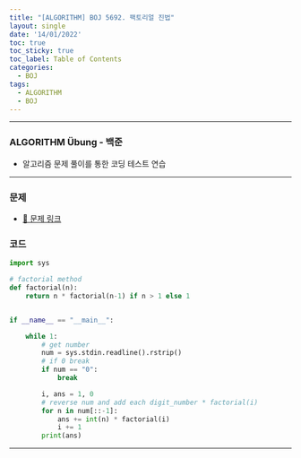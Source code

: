 ```yaml
---
title: "[ALGORITHM] BOJ 5692. 팩토리얼 진법"
layout: single
date: '14/01/2022'
toc: true
toc_sticky: true
toc_label: Table of Contents
categories:
  - BOJ
tags:
  - ALGORITHM
  - BOJ
---
```


---
### ALGORITHM Übung - 백준
* 알고리즘 문제 풀이를 통한 코딩 테스트 연습

---

### 문제
* [🔗 문제 링크](https://www.acmicpc.net/problem/5692)

### 코드
```python
import sys

# factorial method
def factorial(n):
    return n * factorial(n-1) if n > 1 else 1


if __name__ == "__main__":

    while 1:
        # get number
        num = sys.stdin.readline().rstrip()
        # if 0 break
        if num == "0":
            break

        i, ans = 1, 0
        # reverse num and add each digit_number * factorial(i)
        for n in num[::-1]:
            ans += int(n) * factorial(i)
            i += 1
        print(ans)
```

---